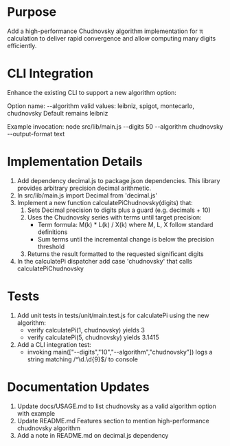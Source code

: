 # Purpose
Add a high-performance Chudnovsky algorithm implementation for π calculation to deliver rapid convergence and allow computing many digits efficiently.

# CLI Integration
Enhance the existing CLI to support a new algorithm option:

Option name: --algorithm   valid values: leibniz, spigot, montecarlo, chudnovsky
Default remains leibniz

Example invocation:
node src/lib/main.js --digits 50 --algorithm chudnovsky --output-format text

# Implementation Details
1. Add dependency decimal.js to package.json dependencies.  This library provides arbitrary precision decimal arithmetic.
2. In src/lib/main.js import Decimal from 'decimal.js'
3. Implement a new function calculatePiChudnovsky(digits) that:
   1. Sets Decimal precision to digits plus a guard (e.g. decimals + 10)
   2. Uses the Chudnovsky series with terms until target precision:
      - Term formula: M(k) * L(k) / X(k) where M, L, X follow standard definitions
      - Sum terms until the incremental change is below the precision threshold
   3. Returns the result formatted to the requested significant digits
4. In the calculatePi dispatcher add case 'chudnovsky' that calls calculatePiChudnovsky

# Tests
1. Add unit tests in tests/unit/main.test.js for calculatePi using the new algorithm:
   - verify calculatePi(1, chudnovsky) yields 3
   - verify calculatePi(5, chudnovsky) yields 3.1415
2. Add a CLI integration test:
   - invoking main(["--digits","10","--algorithm","chudnovsky"]) logs a string matching /^\d\.\d{9}$/ to console

# Documentation Updates
1. Update docs/USAGE.md to list chudnovsky as a valid algorithm option with example
2. Update README.md Features section to mention high-performance chudnovsky algorithm
3. Add a note in README.md on decimal.js dependency